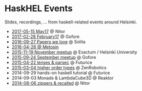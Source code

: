# HaskHEL Events

Slides, recordings, ... from haskell-related events around Helsinki.

- [2017-05-15 May17](./2017-05-15-nitor) @ Nitor
- [2017-02-28 February17](./2017-02-28-gofore) @ Gofore
- [2016-09-27 Papers we love](./2016-09-27-papers-we-love) @ Solita
- [2016-04-28 @ Metosin](./2016-04-28-metosin)
- [2015-11-19 November meetup](./2015-11-19-november-meetup) @ Exactum / Helsinki University
- [2015-09-24 September meetup](./2015-09-24-september-meetup) @ Gofore
- [2015-04-22 lenses &amp; parsec](./2015-04-22-lenses-parsec) @ Futurice
- [2015-03-04 higher order types](./2015-03-04-higher-order-types) @ ZenRobotics
- 2014-09-29 hands-on haskell tutorial @ Futurice
- 2014-09-03 Monads &amp; LambdaCube3D @ Reaktor
- [2014-08-06 zippers &amp; recalled](./2014-08-06-zippers-recalled) @ Nitor
